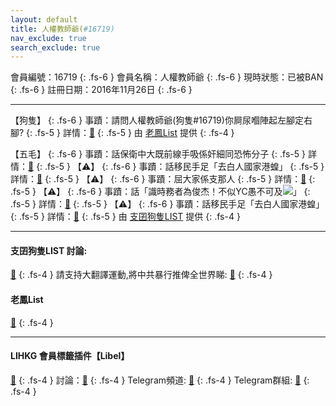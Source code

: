 ```yaml
---
layout: default
title: 人權教師爺(#16719)
nav_exclude: true
search_exclude: true
---
```


會員編號：16719
{: .fs-6 }
會員名稱：人權教師爺
{: .fs-6 }
現時狀態：已被BAN
{: .fs-6 }
註冊日期：2016年11月26日
{: .fs-6 }

---

<div class="code-example" markdown="1">

【狗隻】
{: .fs-6 }
事蹟：請問人權教師爺(狗隻#16719)你屙尿嗰陣起左腳定右腳?
{: .fs-5 }
詳情：[🔗](https://lih.kg/2481890)
{: .fs-5 }
由 [老鳳List](#老鳳list) 提供
{: .fs-4 }

</div>
<div class="code-example" markdown="1">

【五毛】
{: .fs-6 }
事蹟：話保衛中大既前線手吸係奸細同恐怖分子
{: .fs-5 }
詳情：[🔗](https://lih.kg/1725513)
{: .fs-5 }
【⚠️】
{: .fs-6 }
事蹟：話移民手足「去白人國家港蝗」
{: .fs-5 }
詳情：[🔗](https://lih.kg/aMOcmMV)
{: .fs-5 }
【⚠️】
{: .fs-6 }
事蹟：屈大家係支那人
{: .fs-5 }
詳情：[🔗](https://lih.kg/2481640)
{: .fs-5 }
【⚠️】
{: .fs-6 }
事蹟：話「識時務者為俊杰！不似YC愚不可及![](https://cdn.lihkg.com/assets/faces/dog/beat.gif)」
{: .fs-5 }
詳情：[🔗](https://lih.kg/aMOcmGV)
{: .fs-5 }
【⚠️】
{: .fs-6 }
事蹟：話移民手足「去白人國家港蝗」
{: .fs-5 }
詳情：[🔗](https://lih.kg/aMOcmMV)
{: .fs-5 }
由 [支囝狗隻LIST](#支囝狗隻list-討論) 提供
{: .fs-4 }
</div>

---

#### 支囝狗隻LIST 討論: 
[🔗](https://lih.kg/2908480)
{: .fs-4 }
請支持大翻譯運動,將中共暴行推俾全世界睇: [🔗](https://twitter.com/tgtm_official)
{: .fs-4 }

#### 老鳳List
[🔗](https://lihkg.com/thread/2808424)
{: .fs-4 }

---

#### LIHKG 會員標籤插件【Libel】
[🔗](https://kitce.github.io/libel)
{: .fs-4 }
討論：[🔗](https://lih.kg/2841778)
{: .fs-4 }
Telegram頻道: [🔗](https://t.me/LibelOfficialChannel)
{: .fs-4 }
Telegram群組: [🔗](https://t.me/LibelOfficialGroup)
{: .fs-4 }
